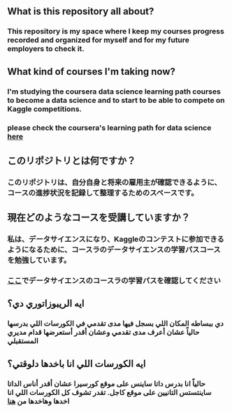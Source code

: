 ## What is this repository all about? 
### This repository is my space where I keep my courses progress recorded and organized for myself and for my future employers to check it.

## What kind of courses I'm taking now?
### I'm studying the coursera data science learning path courses to become a data science and to start to be able to compete on Kaggle competitions.
### please check the coursera's learning path for data science <a href="https://www.coursera.org/learning-paths/data-science">here</a>

## このリポジトリとは何ですか？ 
### このリポジトリは、自分自身と将来の雇用主が確認できるように、コースの進捗状況を記録して整理するためのスペースです。

## 現在どのようなコースを受講していますか？ 
### 私は、データサイエンスになり、Kaggleのコンテストに参加できるようになるために、コースラのデータサイエンスの学習パスコースを勉強しています。
### <a href="https://www.coursera.org/learning-paths/data-science">ここ</a>でデータサイエンスのコースラの学習パスを確認してください 

## ايه الريبوزاتوري دي؟
### دي ببساطه المكان اللي بسجل فيها مدى تقدمي في الكورسات اللي بدرسها حالياً عشان أعرف مدى تقدمي وعشان أقدر أستعرضها قدام مديري المستقبلي

## ايه الكورسات اللي انا باخدها دلوقتي؟
### حالياً انا بدرس داتا ساينس على موقع كورسيرا عشان أقدر أناس الداتا ساينتستس التانيين على موقع كاجل. تقدر تشوف كل الكورسات اللي انا اخدها وهاخدها من <a href="https://www.coursera.org/learning-paths/data-science">هنا</a> 

